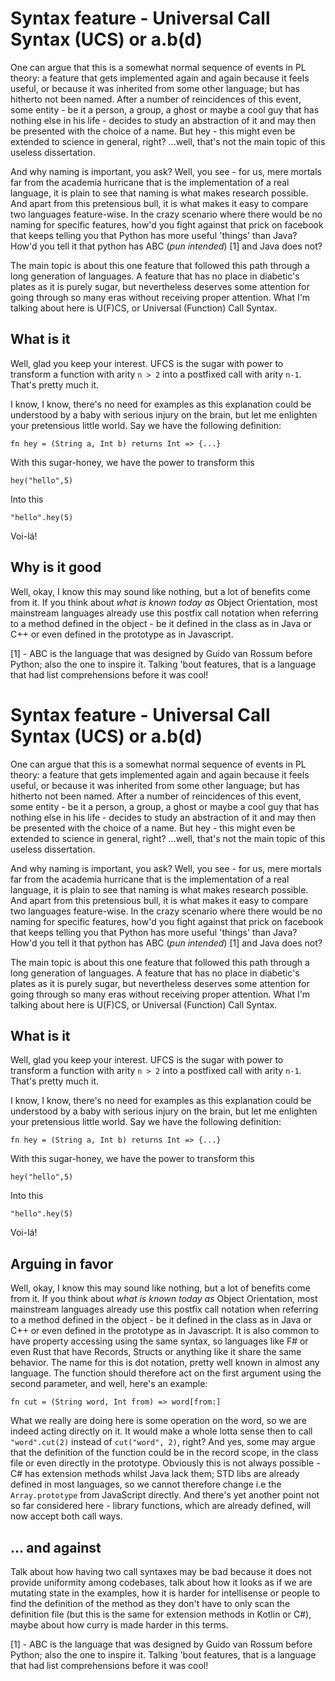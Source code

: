 
# Syntax feature - Universal Call Syntax (UCS) or a.b(d)
One can argue that this is a somewhat normal sequence of events in PL theory: a feature that gets implemented again and again because it feels useful, or because it was inherited from some other language; but has hitherto not been named. After a number of reincidences of this event, some entity - be it a person, a group, a ghost or maybe a cool guy that has nothing else in his life -  decides to study an abstraction of it and may then be presented with the choice of a name. But hey - this might even be extended to science in general, right? ...well, that's not the main topic of this useless dissertation.

And why naming is important, you ask? Well, you see - for us, mere mortals far from the academia hurricane that is the implementation of a real language, it is plain to see that naming is what makes research possible. And apart from this pretensious bull, it is what makes it easy to compare two languages feature-wise. In the crazy scenario where there would be no naming for specific features, how'd you fight against that prick on facebook that keeps telling you that Python has more useful 'things' than Java? How'd you tell it that python has ABC (*pun intended*) [1] and Java does not?

The main topic is about this one feature that followed this path through a long generation of languages. A feature that has no place in diabetic's plates as it is purely sugar, but nevertheless deserves some attention for going through so many eras without receiving proper attention. What I'm talking about here is U(F)CS, or Universal (Function) Call Syntax. 

## What is it

Well, glad you keep your interest. UFCS is the sugar with power to transform a function with arity `n > 2` into a postfixed call with arity `n-1`.  That's pretty much it. 

I know, I know, there's no need for examples as this explanation could be understood by a baby with serious injury on the brain, but let me enlighten your pretensious little world. Say we have the following definition: 
```
fn hey = (String a, Int b) returns Int => {...}
```
With this sugar-honey, we have the power to transform this
```
hey("hello",5)
```
Into this
```
"hello".hey(5)
```
Voi-lá! 

## Why is it good
Well, okay, I know this may sound like nothing, but a lot of benefits come from it. 
If you think about *what is known today as* Object Orientation, most mainstream languages already use this postfix call notation when referring to a method defined in the object - be it defined in the class as in Java or C++ or even defined in the prototype as in Javascript. 

[1] - ABC is the language that was designed by Guido van Rossum before Python; also the one to inspire it. Talking 'bout features, that is a language that had list comprehensions before it was cool!
# Syntax feature - Universal Call Syntax (UCS) or a.b(d)
One can argue that this is a somewhat normal sequence of events in PL theory: a feature that gets implemented again and again because it feels useful, or because it was inherited from some other language; but has hitherto not been named. After a number of reincidences of this event, some entity - be it a person, a group, a ghost or maybe a cool guy that has nothing else in his life -  decides to study an abstraction of it and may then be presented with the choice of a name. But hey - this might even be extended to science in general, right? ...well, that's not the main topic of this useless dissertation.

And why naming is important, you ask? Well, you see - for us, mere mortals far from the academia hurricane that is the implementation of a real language, it is plain to see that naming is what makes research possible. And apart from this pretensious bull, it is what makes it easy to compare two languages feature-wise. In the crazy scenario where there would be no naming for specific features, how'd you fight against that prick on facebook that keeps telling you that Python has more useful 'things' than Java? How'd you tell it that python has ABC (*pun intended*) [1] and Java does not?

The main topic is about this one feature that followed this path through a long generation of languages. A feature that has no place in diabetic's plates as it is purely sugar, but nevertheless deserves some attention for going through so many eras without receiving proper attention. What I'm talking about here is U(F)CS, or Universal (Function) Call Syntax. 

## What is it

Well, glad you keep your interest. UFCS is the sugar with power to transform a function with arity `n > 2` into a postfixed call with arity `n-1`.  That's pretty much it.

I know, I know, there's no need for examples as this explanation could be understood by a baby with serious injury on the brain, but let me enlighten your pretensious little world. Say we have the following definition: 
```
fn hey = (String a, Int b) returns Int => {...}
```
With this sugar-honey, we have the power to transform this
```
hey("hello",5)
```
Into this
```
"hello".hey(5)
```
Voi-lá! 

## Arguing in favor
Well, okay, I know this may sound like nothing, but a lot of benefits come from it. 
If you think about *what is known today as* Object Orientation, most mainstream languages already use this postfix call notation when referring to a method defined in the object - be it defined in the class as in Java or C++ or even defined in the prototype as in Javascript. It is also common to have property accessing using the same syntax, so languages like F# or even Rust that have Records, Structs or anything like it share the same behavior. The name for this is dot notation, pretty well known in almost any language. The function should therefore act on the first argument using the second parameter, and well, here's an example:
```
fn cut = (String word, Int from) => word[from:]
```
What we really are doing here is some operation on the word, so we are indeed acting directly on it. It would make a whole lotta sense then to call `"word".cut(2)` instead of `cut("word", 2)`, right?
And yes, some may argue that the definition of the function could be in the record scope, in the class file or even directly in the prototype. Obviously this is not always possible - C# has extension methods whilst Java lack them; STD libs are already defined in most languages, so we cannot therefore change i.e the `Array.prototype` from JavaScript directly. 
And there's yet another point not so far considered here - library functions, which are already defined, will now accept both call ways. 

## ... and against
Talk about how having two call syntaxes may be bad because it does not provide uniformity among codebases, talk about how it looks as if we are mutating state in the examples, how it is harder for intellisense or people to find the definition of the method as they don't have to only scan the definition file (but this is the same for extension methods in Kotlin or C#), maybe about how curry is made harder in this terms.


[1] - ABC is the language that was designed by Guido van Rossum before Python; also the one to inspire it. Talking 'bout features, that is a language that had list comprehensions before it was cool!

